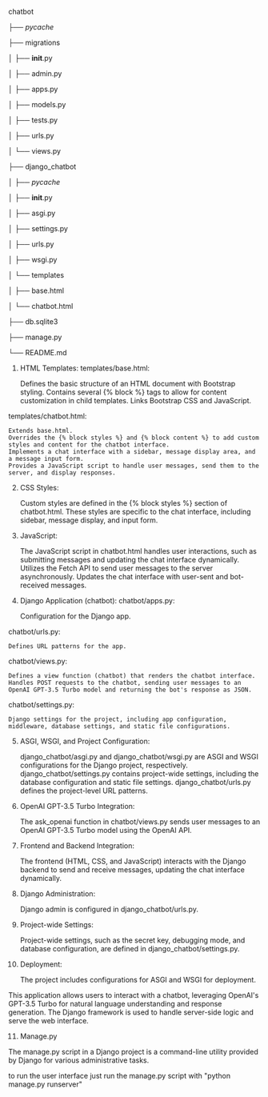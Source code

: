 chatbot

├── _pycache_

├── migrations

│   ├── __init__.py

│   ├── admin.py

│   ├── apps.py

│   ├── models.py

│   ├── tests.py

│   ├── urls.py

│   └── views.py

├── django_chatbot

│   ├── _pycache_

│   ├── __init__.py

│   ├── asgi.py

│   ├── settings.py

│   ├── urls.py

│   ├── wsgi.py

│   └── templates

│       ├── base.html

│       └── chatbot.html

├── db.sqlite3

├── manage.py

└── README.md


1. HTML Templates:
templates/base.html:

    Defines the basic structure of an HTML document with Bootstrap styling.
    Contains several {% block %} tags to allow for content customization in child templates.
    Links Bootstrap CSS and JavaScript.

templates/chatbot.html:

    Extends base.html.
    Overrides the {% block styles %} and {% block content %} to add custom styles and content for the chatbot interface.
    Implements a chat interface with a sidebar, message display area, and a message input form.
    Provides a JavaScript script to handle user messages, send them to the server, and display responses.

2. CSS Styles:

    Custom styles are defined in the {% block styles %} section of chatbot.html. These styles are specific to the chat interface, including sidebar, message display, and input form.

3. JavaScript:

    The JavaScript script in chatbot.html handles user interactions, such as submitting messages and updating the chat interface dynamically.
    Utilizes the Fetch API to send user messages to the server asynchronously.
    Updates the chat interface with user-sent and bot-received messages.

4. Django Application (chatbot):
chatbot/apps.py:

    Configuration for the Django app.

chatbot/urls.py:

    Defines URL patterns for the app.

chatbot/views.py:

    Defines a view function (chatbot) that renders the chatbot interface.
    Handles POST requests to the chatbot, sending user messages to an OpenAI GPT-3.5 Turbo model and returning the bot's response as JSON.

chatbot/settings.py:

    Django settings for the project, including app configuration, middleware, database settings, and static file configurations.

5. ASGI, WSGI, and Project Configuration:

    django_chatbot/asgi.py and django_chatbot/wsgi.py are ASGI and WSGI configurations for the Django project, respectively.
    django_chatbot/settings.py contains project-wide settings, including the database configuration and static file settings.
    django_chatbot/urls.py defines the project-level URL patterns.

6. OpenAI GPT-3.5 Turbo Integration:

    The ask_openai function in chatbot/views.py sends user messages to an OpenAI GPT-3.5 Turbo model using the OpenAI API.

7. Frontend and Backend Integration:

    The frontend (HTML, CSS, and JavaScript) interacts with the Django backend to send and receive messages, updating the chat interface dynamically.

8. Django Administration:

    Django admin is configured in django_chatbot/urls.py.

9. Project-wide Settings:

    Project-wide settings, such as the secret key, debugging mode, and database configuration, are defined in django_chatbot/settings.py.

10. Deployment:

    The project includes configurations for ASGI and WSGI for deployment.

This application allows users to interact with a chatbot, leveraging OpenAI's GPT-3.5 Turbo for natural language understanding and response generation. The Django framework is used to handle server-side logic and serve the web interface.

11. Manage.py

The manage.py script in a Django project is a command-line utility provided by Django for various administrative tasks.

to run the user interface just run the manage.py script with "python manage.py runserver"
